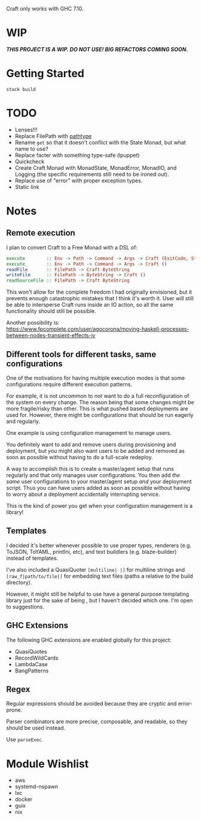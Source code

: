 Craft only works with GHC 7.10.

# WIP

***THIS PROJECT IS A WIP. DO NOT USE! BIG REFACTORS COMING SOON.***

# Getting Started

```
stack build
```


# TODO

 * Lenses!!!
 * Replace FilePath with [pathtype](https://hackage.haskell.org/package/pathtype)
 * Rename `get` so that it doesn't conflict with the State Monad, but what name to use?
 * Replace facter with something type-safe (lpuppet)
 * Quickcheck
 * Create Craft Monad with MonadState, MonadError, MonadIO, and Logging
   (the specific requirements still need to be ironed out).
 * Replace use of "error" with proper exception types.
 * Static link


# Notes

## Remote execution

I plan to convert Craft to a Free Monad with a DSL of:

```haskell
execute        :: Env -> Path -> Command -> Args -> Craft (ExitCode, String, String)
execute_       :: Env -> Path -> Command -> Args -> Craft ()
readFile       :: FilePath -> Craft ByteString
writeFile      :: FilePath -> ByteString -> Craft ()
readSourceFile :: FilePath -> Craft ByteString
```

This won't allow for the complete freedom I had originally envisioned,
but it prevents enough catastrophic mistakes that I think it's worth it.
User will still be able to intersperse Craft runs inside an IO action,
so all the same functionality should still be possible.

Another possibility is: https://www.fpcomplete.com/user/agocorona/moving-haskell-processes-between-nodes-transient-effects-iv

## Different tools for different tasks, same configurations

One of the motivations for having multiple execution modes
is that some configurations require different execution patterns.

For example, it is not uncommon to *not* want to do a full reconfiguration
of the system on every change.
The reason being that some changes might be more fragile/risky than other.
This is what pushed based deployments are used for.
However, there might be configurations that should be run eagerly and regularly.

One example is using configuration management to manage users.

You definitely want to add and remove users during provisioning and deployment,
but you might also want users to be added and removed as soon as possible
without having to do a full-scale redeploy.

A way to accomplish this is to create a master/agent setup that runs regularly
and that only manages user configurations.
You then add *the same* user configurations to your master/agent setup _and_ your deployment script.
Thus you can have users added as soon as possible without having to
worry about a deployment accidentally interrupting service.

This is the kind of power you get when your configuration management is a library!


## Templates

I decided it's better whenever possible to use proper types,
renderers (e.g. ToJSON, ToYAML, printIni, etc),
and text buildlers (e.g. blaze-builder)
instead of templates.

I've also included a QuasiQuoter `[multiline| |]` for multiline strings
and `[raw_f|path/to/file|]` for embedding text files
(paths a relative to the build directory).

However, it might still be helpful to use have a general purpose templating library
just for the sake of being ,
but I haven't decided which one.
I'm open to suggestions.

## GHC Extensions

The following GHC extensions are enabled globally for this project:

 * QuasiQuotes
 * RecordWildCards
 * LambdaCase
 * BangPatterns

## Regex

Regular expressions should be avoided because they are cryptic and error-prone.

Parser combinators are more precise, composable, and readable, so they should be used instead.

Use `parseExec`.


# Module Wishlist

 * aws
 * systemd-nspawn
 * lxc
 * docker
 * guix
 * nix
